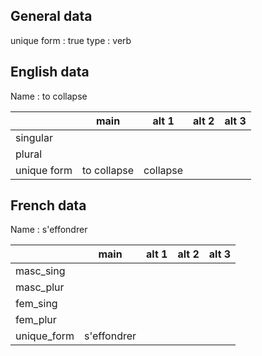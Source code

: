 ## General data

unique form : true
type : verb

## English data

Name : to collapse

|             |    main     |  alt 1   | alt 2 | alt 3 |
| :---------- | :---------: | :------: | :---: | ----- |
| singular    |             |          |       |       |
| plural      |             |          |       |       |
| unique form | to collapse | collapse |       |       |

## French data

Name : s'effondrer

|             |    main     | alt 1 | alt 2 | alt 3 |
| :---------- | :---------: | :---: | :---: | :---: |
| masc_sing   |             |       |       |       |
| masc_plur   |             |       |       |       |
| fem_sing    |             |       |       |       |
| fem_plur    |             |       |       |       |
| unique_form | s'effondrer |       |       |       |


